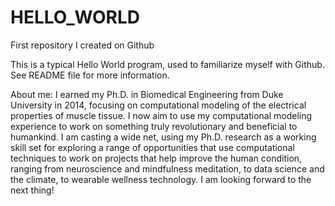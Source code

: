 # HELLO_WORLD
First repository I created on Github

This is a typical Hello World program, used to familiarize myself with Github.  See README file for more information.

About me:
I earned my Ph.D. in Biomedical Engineering from Duke University in 2014, focusing on computational modeling of the electrical properties of muscle tissue.  I now aim to use my computational modeling experience to work on something truly revolutionary and beneficial to humankind.   I am casting a wide net, using my Ph.D. research as a working skill set for exploring a range of opportunities that use computational techniques to work on projects that help improve the human condition, ranging from neuroscience and mindfulness meditation, to data science and the climate, to wearable wellness technology.   I am looking forward to the next thing!
